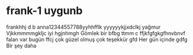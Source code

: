 # frank-1 uygunb
frankhhj  d b
anna12344557788yyhhfflk
yyyyyykjjxdclkj
yağmur 
Vjkkmmmmgkljc iyi hgjnhmgh
Gömlek bir bfbg
ttmm c ffjkfgfgkgfhnvbnvf
  falan var  bugün 
  ffcj
çok güzel olmuş çok teşekkür gfd
Her gün içinde gdfg
Bir şey daha 
